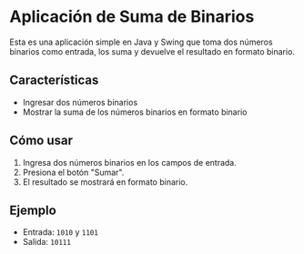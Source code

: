 # Aplicación de Suma de Binarios

Esta es una aplicación simple en Java y Swing que toma dos números binarios como entrada, los suma y devuelve el resultado en formato binario.

## Características

- Ingresar dos números binarios
- Mostrar la suma de los números binarios en formato binario

## Cómo usar

1. Ingresa dos números binarios en los campos de entrada.
2. Presiona el botón "Sumar".
3. El resultado se mostrará en formato binario.

## Ejemplo

- Entrada: `1010` y `1101`
- Salida: `10111`